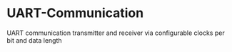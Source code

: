 # UART-Communication
UART communication transmitter and receiver via configurable clocks per bit and data length
